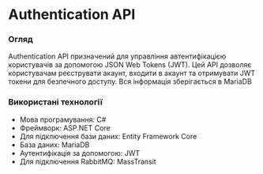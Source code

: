 # Authentication API

### Огляд

Authentication API призначений для управління автентифікацією користувачів за допомогою JSON Web Tokens (JWT). Цей API дозволяє користувачам реєструвати акаунт, входити в акаунт та отримувати JWT токени для безпечного доступу. Вся інформація зберігається в MariaDB

### Використані технології
* Мова програмування: C#
* Фреймворк: ASP.NET Core
* Для підключення бази даних: Entity Framework Core
* База даних: MariaDB
* Аутентифікація за допомогою: JWT
* Для підключення RabbitMQ: MassTransit
